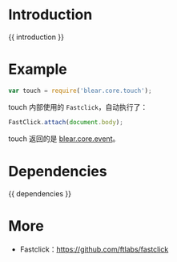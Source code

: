# Introduction
{{ introduction }}





# Example
```js
var touch = require('blear.core.touch');
```

touch 内部使用的 `Fastclick`，自动执行了：

```js
FastClick.attach(document.body);
```

touch 返回的是 [blear.core.event](/core/event.md)。




# Dependencies
{{ dependencies }}





# More
- Fastclick：<https://github.com/ftlabs/fastclick>

